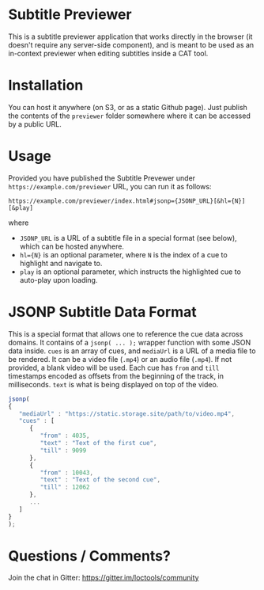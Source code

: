# Subtitle Previewer

This is a subtitle previewer application that works directly in the browser (it doesn't require any server-side component), and is meant to be used as an in-context previewer when editing subtitles inside a CAT tool.

# Installation

You can host it anywhere (on S3, or as a static Github page). Just publish the contents of the `previewer` folder somewhere where it can be accessed by a public URL.

# Usage

Provided you have published the Subtitle Prevewer under `https://example.com/previewer` URL, you can run it as follows:

    https://example.com/previewer/index.html#jsonp={JSONP_URL}[&hl={N}][&play]

where

- `JSONP_URL` is a URL of a subtitle file in a special format (see below), which can be hosted anywhere.
- `hl={N}` is an optional parameter, where `N` is the index of a cue to highlight and navigate to.
- `play` is an optional parameter, which instructs the highlighted cue to auto-play upon loading.

# JSONP Subtitle Data Format

This is a special format that allows one to reference the cue data across domains. It contains of a `jsonp( ... );` wrapper function with some JSON data inside. `cues` is an array of cues, and `mediaUrl` is a URL of a media file to be rendered. It can be a video file (`.mp4`) or an audio file (`.mp4`). If not provided, a blank video will be used. Each cue has `from` and `till` timestamps encoded as offsets from the beginning of the track, in milliseconds. `text` is what is being displayed on top of the video.

```javascript
jsonp(
{
   "mediaUrl" : "https://static.storage.site/path/to/video.mp4",
   "cues" : [
      {
         "from" : 4035,
         "text" : "Text of the first cue",
         "till" : 9099
      },
      {
         "from" : 10043,
         "text" : "Text of the second cue",
         "till" : 12062
      },
      ...
   ]
}
);
```

# Questions / Comments?

Join the chat in Gitter: https://gitter.im/loctools/community
